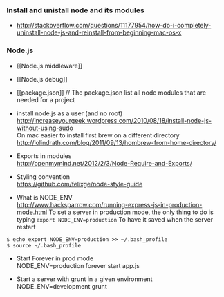 ### Install and unistall node and its modules

* http://stackoverflow.com/questions/11177954/how-do-i-completely-uninstall-node-js-and-reinstall-from-beginning-mac-os-x


### Node.js


* [[Node.js middleware]]
* [[Node.js debug]]

* [[package.json]] // The package.json list all node modules that are needed for a project 

* install node.js as a user (and no root)
http://increaseyourgeek.wordpress.com/2010/08/18/install-node-js-without-using-sudo      
On mac easier to install first brew on a different directory 
http://lolindrath.com/blog/2011/09/13/hombrew-from-home-directory/

* Exports in modules   
http://openmymind.net/2012/2/3/Node-Require-and-Exports/

* Styling convention   
https://github.com/felixge/node-style-guide

* What is NODE_ENV    
http://www.hacksparrow.com/running-express-js-in-production-mode.html
To set a server in production mode, the only thing to do is typing ````export NODE_ENV=production````
To have it saved when the server restart
````
$ echo export NODE_ENV=production >> ~/.bash_profile
$ source ~/.bash_profile
````
* Start Forever in prod mode   
NODE_ENV=production forever start app.js 

* Start a server with grunt in a given environment     
NODE_ENV=development grunt
